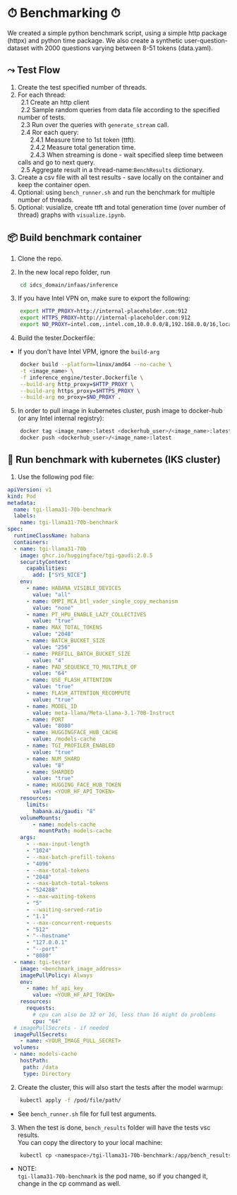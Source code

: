 # ⏱ Benchmarking ⏱
We created a simple python benchmark script, using a simple http package (httpx) and python time package.
We also create a synthetic user-question-dataset with 2000 questions varying between 8-51 tokens (data.yaml).

## ⤳ Test Flow
1. Create the test specified number of threads.
2. For each thread:<br>
&ensp;2.1 Create an http client<br>
&ensp;2.2 Sample random queries from data file according to the specified number of tests.<br>
&ensp;2.3 Run over the queries with `generate_stream` call.<br>
&ensp;2.4 Ror each query:<br>
    &emsp;&emsp;2.4.1 Measure time to 1st token (ttft).<br>
    &emsp;&emsp;2.4.2 Measure total generation time.<br>
    &emsp;&emsp;2.4.3 When streaming is done - wait specified sleep time between calls and go to next query.<br>
&ensp;2.5 Aggregate result in a thread-name:`BenchResults` dictionary.
3. Create a csv file with all test results - save locally on the container and keep the container open.
4. Optional: using `bench_runner.sh` and run the benchmark for multiple number of threads.
5. Optional: vusialize, create ttft and total generation time (over number of thread) graphs with `visualize.ipynb`.

## 📦 Build benchmark container
1. Clone the repo.

2. In the new local repo folder, run
```bash
    cd idcs_domain/infaas/inference
```

3. If you have Intel VPN on, make sure to export the following:
```bash
    export HTTP_PROXY=http://internal-placeholder.com:912
    export HTTPS_PROXY=http://internal-placeholder.com:912
    export NO_PROXY=intel.com,.intel.com,10.0.0.0/8,192.168.0.0/16,localhost,127.0.0.0/8,134.134.0.0/16,172.16.0.0/16,192.168.150.0/24,.kind.local
```

4. Build the tester.Dockerfile:
* If you don't have Intel VPM, ignore the `build-arg`
```bash
    docker build --platform=linux/amd64 --no-cache \
    -t <image_name> \
    -f inference_engine/tester.Dockerfile \
    --build-arg http_proxy=$HTTP_PROXY \
    --build-arg https_proxy=$HTTPS_PROXY \
    --build-arg no_proxy=$NO_PROXY .
```

5. In order to pull image in kubernetes cluster, push image to docker-hub (or any Intel internal registry):
```bash
    docker tag <image_name>:latest <dockerhub_user>/<image_name>:latest
    docker push <dockerhub_user>/<image_name>:latest
```

## 🏃 Run benchmark with kubernetes (IKS cluster)

1. Use the following pod file:
```yaml
apiVersion: v1
kind: Pod
metadata:
  name: tgi-llama31-70b-benchmark
  labels:
    name: tgi-llama31-70b-benchmark
spec:
  runtimeClassName: habana
  containers:
  - name: tgi-llama31-70b  
    image: ghcr.io/huggingface/tgi-gaudi:2.0.5
    securityContext:
      capabilities:
        add: ["SYS_NICE"]   
    env:
      - name: HABANA_VISIBLE_DEVICES
        value: "all"
      - name: OMPI_MCA_btl_vader_single_copy_mechanism
        value: "none"
      - name: PT_HPU_ENABLE_LAZY_COLLECTIVES
        value: "true"
      - name: MAX_TOTAL_TOKENS
        value: "2048"
      - name: BATCH_BUCKET_SIZE
        value: "256"
      - name: PREFILL_BATCH_BUCKET_SIZE
        value: "4"
      - name: PAD_SEQUENCE_TO_MULTIPLE_OF
        value: "64"
      - name: USE_FLASH_ATTENTION
        value: "true"
      - name: FLASH_ATTENTION_RECOMPUTE
        value: "true"
      - name: MODEL_ID
        value: meta-llama/Meta-Llama-3.1-70B-Instruct
      - name: PORT 
        value: "8080"
      - name: HUGGINGFACE_HUB_CACHE 
        value: /models-cache
      - name: TGI_PROFILER_ENABLED 
        value: "true"    
      - name: NUM_SHARD 
        value: "8"
      - name: SHARDED 
        value: "true"    
      - name: HUGGING_FACE_HUB_TOKEN 
        value: <YOUR_HF_API_TOKEN>
    resources:
      limits:
        habana.ai/gaudi: "8"
    volumeMounts:
        - name: models-cache
          mountPath: models-cache
    args:
      - --max-input-length
      - "1024"
      - --max-batch-prefill-tokens 
      - "4096"
      - --max-total-tokens 
      - "2048"
      - --max-batch-total-tokens 
      - "524288"
      - --max-waiting-tokens 
      - "5"
      - --waiting-served-ratio 
      - "1.1"
      - --max-concurrent-requests 
      - "512"
      - "--hostname"
      - "127.0.0.1"
      - "--port"
      - "8080"
  - name: tgi-tester
    image: <benchmark_image_address>
    imagePullPolicy: Always 
    env:
      - name: hf_api_key 
        value: <YOUR_HF_API_TOKEN>
    resources:
      requests:
        # cpu can also be 32 or 16, less than 16 might do problems
        cpu: "64"
  # imagePullSecrets - if needed
  imagePullSecrets:
    - name: <YOUR_IMAGE_PULL_SECRET>
  volumes:
  - name: models-cache
    hostPath:
     path: /data
     type: Directory    
```

2. Create the cluster, this will also start the tests after the model warmup:
```bash
    kubectl apply -f /pod/file/path/
```
* See `bench_runner.sh` file for full test arguments.

3. When the test is done, `bench_results` folder will have the tests vsc results.<br>
You can copy the directory to your local machine:
```bash
    kubectl cp <namespace>/tgi-llama31-70b-benchmark:/app/bench_results/ /local/results/path/ -c tgi-tester
```
* NOTE:<br>
`tgi-llama31-70b-benchmark` is the pod name, so if you changed it, change in the cp command as well.
